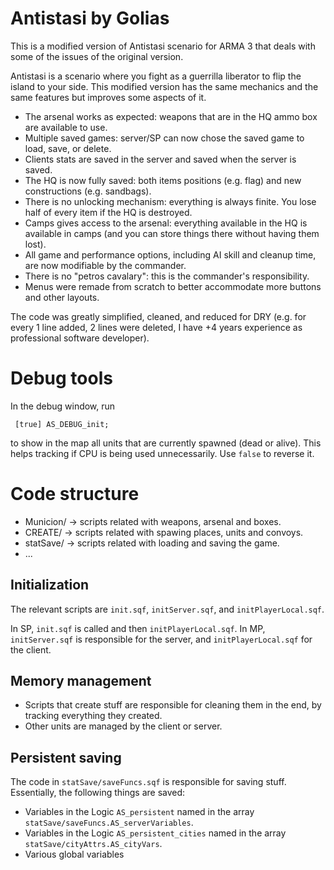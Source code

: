 # Antistasi by Golias

This is a modified version of Antistasi scenario for ARMA 3 that deals with some of the issues of the original version.

Antistasi is a scenario where you fight as a guerrilla liberator to flip the island to your side.
This modified version has the same mechanics and the same features but improves some aspects of it.

* The arsenal works as expected: weapons that are in the HQ ammo box are available to use.
* Multiple saved games: server/SP can now chose the saved game to load, save, or delete.
* Clients stats are saved in the server and saved when the server is saved.
* The HQ is now fully saved: both items positions (e.g. flag) and new constructions (e.g. sandbags).
* There is no unlocking mechanism: everything is always finite. You lose half of every item if the HQ is destroyed.
* Camps gives access to the arsenal: everything available in the HQ is available in camps (and you can store things there without having them lost).
* All game and performance options, including AI skill and cleanup time, are now modifiable by the commander.
* There is no "petros cavalary": this is the commander's responsibility.
* Menus were remade from scratch to better accommodate more buttons and other layouts.

The code was greatly simplified, cleaned, and reduced for DRY (e.g. for every 1 line added, 2 lines were deleted, I have +4 years experience as professional software developer).

# Debug tools

In the debug window, run

     [true] AS_DEBUG_init;

to show in the map all units that are currently spawned (dead or alive).
This helps tracking if CPU is being used unnecessarily. Use `false` to
reverse it.

# Code structure

- Municion/ -> scripts related with weapons, arsenal and boxes.
- CREATE/ -> scripts related with spawing places, units and convoys.
- statSave/ -> scripts related with loading and saving the game.
- ...

## Initialization

The relevant scripts are `init.sqf`, `initServer.sqf`, and `initPlayerLocal.sqf`.

In SP, `init.sqf` is called and then `initPlayerLocal.sqf`.
In MP, `initServer.sqf` is responsible for the server, and `initPlayerLocal.sqf` for the client.

## Memory management

- Scripts that create stuff are responsible for cleaning them in the end, by tracking everything they created.
- Other units are managed by the client or server.

## Persistent saving

The code in `statSave/saveFuncs.sqf` is responsible for saving stuff.
Essentially, the following things are saved:

- Variables in the Logic `AS_persistent` named in the array `statSave/saveFuncs.AS_serverVariables`.
- Variables in the Logic `AS_persistent_cities` named in the array `statSave/cityAttrs.AS_cityVars`.
- Various global variables
